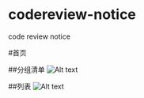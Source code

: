 # codereview-notice
code review notice

#首页

##分组清单
![Alt text](http://choudoufu-hd2.oss-cn-shanghai.aliyuncs.com/codereview/20170320/72131489951313024.png "首页分组")

##列表
![Alt text](http://choudoufu-hd2.oss-cn-shanghai.aliyuncs.com/codereview/20170320/57211489951570542.pngg "列表")


